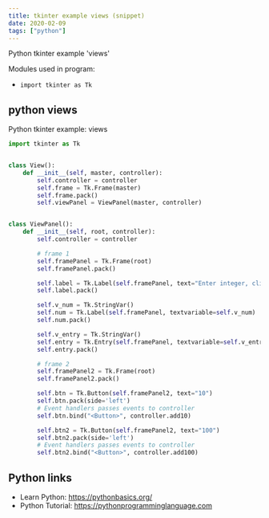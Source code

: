 ```yaml
---
title: tkinter example views (snippet)
date: 2020-02-09
tags: ["python"]
---
```

Python tkinter example 'views'


Modules used in program: 
* `import tkinter as Tk`

## python views

Python tkinter example: views

```python
import tkinter as Tk


class View():
    def __init__(self, master, controller):
        self.controller = controller
        self.frame = Tk.Frame(master)
        self.frame.pack()
        self.viewPanel = ViewPanel(master, controller)


class ViewPanel():
    def __init__(self, root, controller):
        self.controller = controller

        # frame 1
        self.framePanel = Tk.Frame(root)
        self.framePanel.pack()

        self.label = Tk.Label(self.framePanel, text="Enter integer, click to add num")
        self.label.pack()

        self.v_num = Tk.StringVar()
        self.num = Tk.Label(self.framePanel, textvariable=self.v_num)
        self.num.pack()

        self.v_entry = Tk.StringVar()
        self.entry = Tk.Entry(self.framePanel, textvariable=self.v_entry)
        self.entry.pack()

        # frame 2
        self.framePanel2 = Tk.Frame(root)
        self.framePanel2.pack()

        self.btn = Tk.Button(self.framePanel2, text="10")
        self.btn.pack(side='left')
        # Event handlers passes events to controller
        self.btn.bind("<Button>", controller.add10)

        self.btn2 = Tk.Button(self.framePanel2, text="100")
        self.btn2.pack(side='left')
        # Event handlers passes events to controller
        self.btn2.bind("<Button>", controller.add100)


```

## Python links

- Learn Python: https://pythonbasics.org/
- Python Tutorial: https://pythonprogramminglanguage.com
